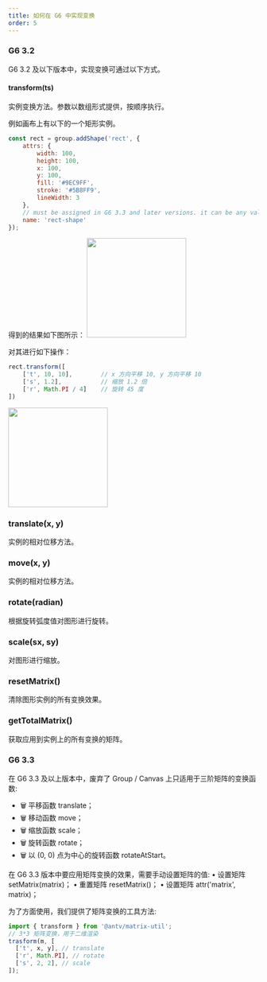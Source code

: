 ```yaml
---
title: 如何在 G6 中实现变换
order: 5
---
```


### G6 3.2
G6 3.2 及以下版本中，实现变换可通过以下方式。

#### transform(ts)
实例变换方法。参数以数组形式提供，按顺序执行。

例如画布上有以下的一个矩形实例。

```javascript
const rect = group.addShape('rect', {
    attrs: {
        width: 100,
        height: 100,
        x: 100,
        y: 100,
        fill: '#9EC9FF',
        stroke: '#5B8FF9',
        lineWidth: 3
    },
    // must be assigned in G6 3.3 and later versions. it can be any value you want
    name: 'rect-shape'
});
```

得到的结果如下图所示：
<img src='https://gw.alipayobjects.com/mdn/rms_f8c6a0/afts/img/A*lkUoTp5xXmoAAAAAAAAAAABkARQnAQ' width='200' />

对其进行如下操作：
```javascript
rect.transform([
    ['t', 10, 10],        // x 方向平移 10, y 方向平移 10
    ['s', 1.2],           // 缩放 1.2 倍
    ['r', Math.PI / 4]    // 旋转 45 度
])
```

<img src='https://gw.alipayobjects.com/mdn/rms_f8c6a0/afts/img/A*jN3HQbHZ4dIAAAAAAAAAAABkARQnAQ' width='200' />

### translate(x, y)
实例的相对位移方法。

### move(x, y)
实例的相对位移方法。

### rotate(radian)
根据旋转弧度值对图形进行旋转。

### scale(sx, sy)
对图形进行缩放。

### resetMatrix()
清除图形实例的所有变换效果。

### getTotalMatrix()
获取应用到实例上的所有变换的矩阵。

### G6 3.3
在 G6 3.3 及以上版本中，废弃了 Group / Canvas 上只适用于三阶矩阵的变换函数:
- 🗑  平移函数 translate；
- 🗑  移动函数 move；
- 🗑  缩放函数 scale；
- 🗑  旋转函数 rotate；
- 🗑  以 (0, 0) 点为中心的旋转函数 rotateAtStart。

在 G6 3.3 版本中要应用矩阵变换的效果，需要手动设置矩阵的值:
• 设置矩阵 setMatrix(matrix)；
• 重置矩阵 resetMatrix()；
• 设置矩阵 attr('matrix', matrix)；


为了方面使用，我们提供了矩阵变换的工具方法:
```javascript
import { transform } from '@antv/matrix-util';
// 3*3 矩阵变换，用于二维渲染
trasform(m, [
  ['t', x, y], // translate
  ['r', Math.PI], // rotate
  ['s', 2, 2], // scale
]);
```
